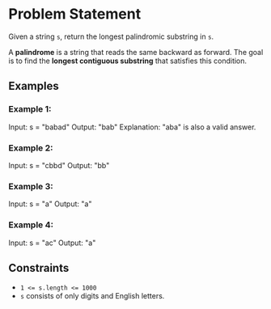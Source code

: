 # Problem Statement

Given a string `s`, return the longest palindromic substring in `s`.

A **palindrome** is a string that reads the same backward as forward. The goal is to find the **longest contiguous substring** that satisfies this condition.

## Examples

### Example 1:
Input: s = "babad"
Output: "bab"
Explanation: "aba" is also a valid answer.

### Example 2:
Input: s = "cbbd"
Output: "bb"

### Example 3:
Input: s = "a"
Output: "a"

### Example 4:
Input: s = "ac"
Output: "a"

## Constraints

- `1 <= s.length <= 1000`
- `s` consists of only digits and English letters.
